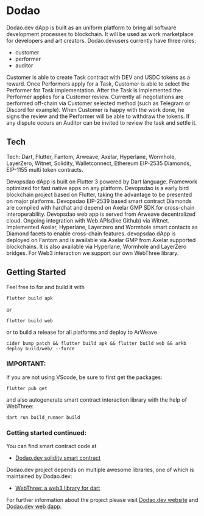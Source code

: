 # Dodao

Dodao.dev dApp is built as an uniform platform to bring all software development processes to blockchain. It will be used as work marketplace for developers and art creators. Dodao.devusers currently have three roles:

   - customer
   - performer
   - auditor

Customer is able to create Task contract with DEV and USDC tokens as a reward. Once Performers apply for a Task, Customer is able to select the Performer for Task implementation. After the Task is implemented the Performer applies for a Customer review. Currently all negotiations are performed off-chain via Customer selected method (such as Telegram or Discord for example). When Customer is happy with the work done, he signs the review and the Performer will be able to withdraw the tokens. If any dispute occurs an Auditor can be invited to review the task and settle it.

## Tech

Tech: Dart, Flutter, Fantom, Arweave, Axelar, Hyperlane, Wormhole, LayerZero, Witnet, Solidity, Walletconnect, Ethereum EIP-2535 Diamonds, EIP-1155 multi token contracts.

Devopsdao dApp is built on Flutter 3 powered by Dart language. Framework optimized for fast native apps on any platform. Devopsdao is a early bird blockchain project based on Flutter, taking the advantage to be presented on major platforms. Devopsdao EIP-2539 based smart contract Diamonds are compiled with hardhat and depend on Axelar GMP SDK for cross-chain interoperability. Devopsdao web app is served from Arweave decentralized cloud. Ongoing integration with Web APIs(like Github) via Witnet. Implemented Axelar, Hyperlane, Layerzero and Wormhole smart contacts as Diamond facets to enable cross-chain features. devopsdao dApp is deployed on Fantom and is available via Axelar GMP from Axelar supported blockchains. It is also available via Hyperlane, Wormhole and LayerZero bridges. For Web3 interaction we support our own WebThree library.
## Getting Started

Feel free to for and build it with

```
flutter build apk
``` 
or 
```
flutter build web
```

or to build a release for all platforms and deploy to ArWeave
```
cider bump patch && flutter build apk && flutter build web && arkb deploy build/web/ --force
```

### IMPORTANT:

If you are not using VScode, be sure to first get the packages:
```
flutter pub get
```
and also autogenerate smart contract interaction library with the help of WebThree:

```
dart run build_runner build
```


### Getting started continued:

You can find smart contract code at
- [Dodao.dev solidity smart contract](https://github.com/devopsdao)

Dodao.dev project depends on multiple awesome libraries, one of which is maintained by Dodao.dev:


- [WebThree: a web3 library for dart](https://pub.dev/webthree)


For further information about the project please visit
[Dodao.dev website](https://devopsdao.com)
and [Dodao.dev web dapp](https://dodao.dev).
